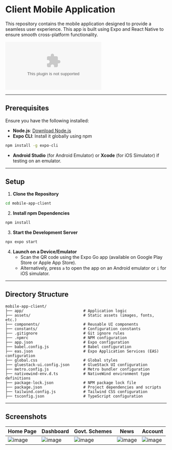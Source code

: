 # Client Mobile Application

This repository contains the mobile application designed to provide a seamless user experience. This app is built using Expo and React Native to ensure smooth cross-platform functionality.

[![GitHub Downloads (specific asset, latest release)](https://img.shields.io/github/downloads-pre/epicshi/mobile-app-client/latest/drishti_v0.0.1_pre_release.apk)](https://github.com/EpicShi/mobile-app-client/releases)


---

## Prerequisites
Ensure you have the following installed:
- **Node.js**: [Download Node.js](https://nodejs.org/)
- **Expo CLI**: Install it globally using npm

```bash
npm install -g expo-cli
```
- **Android Studio** (for Android Emulator) or **Xcode** (for iOS Simulator) if testing on an emulator.

---

## Setup

1. **Clone the Repository**

```bash
cd mobile-app-client
```

2. **Install npm Dependencies**

```bash
npm install
```

3. **Start the Development Server**

```bash
npx expo start
```

4. **Launch on a Device/Emulator**
   - Scan the QR code using the Expo Go app (available on Google Play Store or Apple App Store).
   - Alternatively, press `a` to open the app on an Android emulator or `i` for iOS simulator.

---

## Directory Structure

```
mobile-app-client/
├── app/                          # Application logic
├── assets/                       # Static assets (images, fonts, etc.)
├── components/                   # Reusable UI components
├── constants/                    # Configuration constants
├── .gitignore                    # Git ignore rules
├── .npmrc                        # NPM configuration
├── app.json                      # Expo configuration
├── babel.config.js               # Babel configuration
├── eas.json                      # Expo Application Services (EAS) configuration
├── global.css                    # Global styles
├── gluestack-ui.config.json      # GlueStack UI configuration
├── metro.config.js               # Metro bundler configuration
├── nativewind-env.d.ts           # NativeWind environment type definitions
├── package-lock.json             # NPM package lock file
├── package.json                  # Project dependencies and scripts
├── tailwind.config.js            # Tailwind CSS configuration
├── tsconfig.json                 # TypeScript configuration
```

---

## Screenshots

| Home Page | Dashboard | Govt. Schemes | News | Account |
|-|-|-|-|-|
| ![image](https://github.com/user-attachments/assets/6a8b449b-cfe5-4988-99c2-adebfab60f5d) | ![image](https://github.com/user-attachments/assets/1793218f-e823-4161-b60f-7a5af4809109) | ![image](https://github.com/user-attachments/assets/f810ae7e-5c23-4b44-a004-633e758a870e) | ![image](https://github.com/user-attachments/assets/172497b5-f5ac-42af-bd0d-186d1678ab58) | ![image](https://github.com/user-attachments/assets/11b642db-1536-4c35-b3c2-8e9748d5ad2a)
